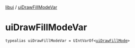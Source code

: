 [libui](index.md) / [uiDrawFillModeVar](./ui-draw-fill-mode-var.md)

# uiDrawFillModeVar

`typealias uiDrawFillModeVar = UIntVarOf<`[`uiDrawFillMode`](ui-draw-fill-mode.md)`>`